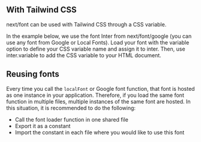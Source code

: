 ## With Tailwind CSS
next/font can be used with Tailwind CSS through a CSS variable.

In the example below, we use the font Inter from next/font/google (you can use any font from Google or Local Fonts). Load your font with the variable option to define your CSS variable name and assign it to inter. Then, use inter.variable to add the CSS variable to your HTML document.

## Reusing fonts
Every time you call the `localFont` or Google font function, that font is hosted as one instance in your application. Therefore, if you load the same font function in multiple files, multiple instances of the same font are hosted. In this situation, it is recommended to do the following:

* Call the font loader function in one shared file
* Export it as a constant
* Import the constant in each file where you would like to use this font